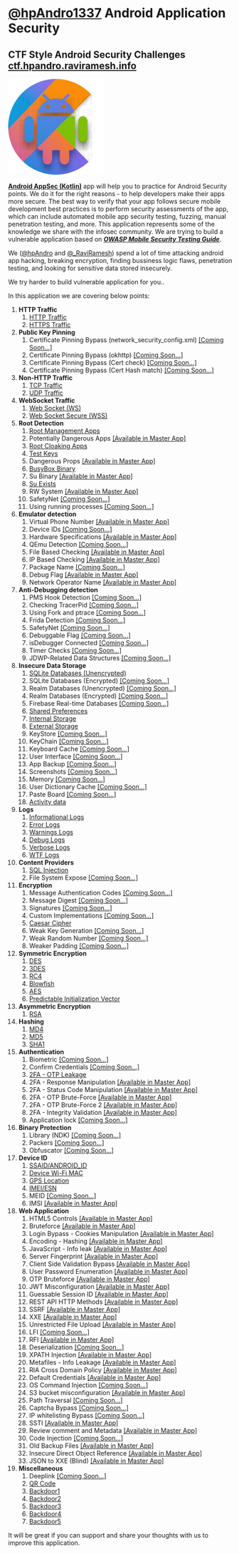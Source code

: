 # [@hpAndro1337](https://twitter.com/hpandro1337) Android Application Security 

## CTF Style Android Security Challenges [ctf.hpandro.raviramesh.info](http://ctf.hpandro.raviramesh.info)
![hpAndro](Android%20AppSec%20(Kotlin)/img/logo.png "http://ctf.hpandro.raviramesh.info") 

**[Android AppSec (Kotlin)](https://play.google.com/store/apps/details?id=com.hpandro.androidsecurity)** app will help you to practice for Android Security points. We do it for the right reasons - to help developers make their apps more secure. The best way to verify that your app follows secure mobile development best practices is to perform security assessments of the app, which can include automated mobile app security testing, fuzzing, manual penetration testing, and more. This application represents some of the knowledge we share with the infosec community. We are trying to build a vulnerable application based on ***[OWASP Mobile Security Testing Guide](https://github.com/OWASP/owasp-mstg)***.

We ([@hpAndro](https://twitter.com/hpandro) and [@_RaviRamesh](https://twitter.com/_RaviRamesh)) spend a lot of time attacking android app hacking, breaking encryption, finding bussiness logic flaws, penetration testing, and looking for sensitive data stored insecurely.

We try harder to build vulnerable application for you..

In this application we are covering below points:

1. **HTTP Traffic**
   1. [HTTP Traffic](https://play.google.com/store/apps/details?id=hpandro.java.infosec.http)
   2. [HTTPS Traffic](https://play.google.com/store/apps/details?id=hpandro.java.infosec.https)
2. **Public Key Pinning**
   1. Certificate Pinning Bypass (network_security_config.xml) [[Coming Soon...]](http://hpandro.raviramesh.info/soon.php)
   2. Certificate Pinning Bypass (okhttp) [[Coming Soon...]](http://hpandro.raviramesh.info/soon.php)
   3. Certificate Pinning Bypass (Cert check) [[Coming Soon...]](http://hpandro.raviramesh.info/soon.php)
   4. Certificate Pinning Bypass (Cert Hash match) [[Coming Soon...]](http://hpandro.raviramesh.info/soon.php)
3. **Non-HTTP Traffic**
   1. [TCP Traffic](https://play.google.com/store/apps/details?id=hpandro.java.infosec.tcp_traffic)
   2. [UDP Traffic](https://play.google.com/store/apps/details?id=hpandro.java.infosec.udp_traffic)
4. **WebSocket Traffic**
   1. [Web Socket (WS)](https://play.google.com/store/apps/details?id=hpandro.java.infosec.ws)
   2. [Web Socket Secure (WSS)](https://play.google.com/store/apps/details?id=hpandro.java.infosec.wss)
5. **Root Detection**
   1. [Root Management Apps](https://play.google.com/store/apps/details?id=hpandro.java.infosec.rootmanager)
   2. Potentially Dangerous Apps [[Available in Master App]](https://play.google.com/store/apps/details?id=com.hpandro.androidsecurity)
   3. [Root Cloaking Apps](https://play.google.com/store/apps/details?id=hpandro.java.infosec.rootclock)
   4. [Test Keys](https://play.google.com/store/apps/details?id=hpandro.java.infosec.testkeys)
   5. Dangerous Props [[Available in Master App]](https://play.google.com/store/apps/details?id=com.hpandro.androidsecurity)
   6. [BusyBox Binary](https://play.google.com/store/apps/details?id=hpandro.java.infosec.busybox)
   7. Su Binary [[Available in Master App]](https://play.google.com/store/apps/details?id=com.hpandro.androidsecurity)
   8. [Su Exists](https://play.google.com/store/apps/details?id=hpandro.java.infosec.su)
   9. RW System [[Available in Master App]](https://play.google.com/store/apps/details?id=com.hpandro.androidsecurity)
   10. SafetyNet  [[Coming Soon...]](http://hpandro.raviramesh.info/soon.php)
   11. Using running processes [[Coming Soon...]](http://hpandro.raviramesh.info/soon.php)
6. **Emulator detection**
   1. Virtual Phone Number [[Available in Master App]](https://play.google.com/store/apps/details?id=com.hpandro.androidsecurity)
   2. Device IDs [[Coming Soon...]](http://hpandro.raviramesh.info/soon.php)
   3. Hardware Specifications [[Available in Master App]](https://play.google.com/store/apps/details?id=com.hpandro.androidsecurity)
   4. QEmu Detection [[Coming Soon...]](http://hpandro.raviramesh.info/soon.php)
   5. File Based Checking [[Available in Master App]](https://play.google.com/store/apps/details?id=com.hpandro.androidsecurity)
   6. IP Based Checking [[Available in Master App]](https://play.google.com/store/apps/details?id=com.hpandro.androidsecurity)
   7. Package Name [[Coming Soon...]](http://hpandro.raviramesh.info/soon.php)
   8. Debug Flag [[Available in Master App]](https://play.google.com/store/apps/details?id=com.hpandro.androidsecurity)
   9. Network Operator Name [[Available in Master App]](https://play.google.com/store/apps/details?id=com.hpandro.androidsecurity)
7. **Anti-Debugging detection**
   1. PMS Hook Detection [[Coming Soon...]](http://hpandro.raviramesh.info/soon.php)
   2. Checking TracerPid [[Coming Soon...]](http://hpandro.raviramesh.info/soon.php)
   3. Using Fork and ptrace [[Coming Soon...]](http://hpandro.raviramesh.info/soon.php)
   4. Frida Detection [[Coming Soon...]](http://hpandro.raviramesh.info/soon.php)
   5. SafetyNet [[Coming Soon...]](http://hpandro.raviramesh.info/soon.php)
   6. Debuggable Flag [[Coming Soon...]](http://hpandro.raviramesh.info/soon.php)
   7. isDebugger Connected [[Coming Soon...]](http://hpandro.raviramesh.info/soon.php)
   8. Timer Checks [[Coming Soon...]](http://hpandro.raviramesh.info/soon.php)
   9. JDWP-Related Data Structures [[Coming Soon...]](http://hpandro.raviramesh.info/soon.php)
8. **Insecure Data Storage**
   1. [SQLite Databases (Unencrypted)](https://play.google.com/store/apps/details?id=hpandro.java.infosec.sqlitedb)
   2. SQLite Databases (Encrypted) [[Coming Soon...]](http://hpandro.raviramesh.info/soon.php)
   3. Realm Databases (Unencrypted) [[Coming Soon...]](http://hpandro.raviramesh.info/soon.php)
   4. Realm Databases (Encrypted) [[Coming Soon...]](http://hpandro.raviramesh.info/soon.php)
   5. Firebase Real-time Databases [[Coming Soon...]](http://hpandro.raviramesh.info/soon.php)
   6. [Shared Preferences](https://play.google.com/store/apps/details?id=hpandro.java.infosec.sharedpref)
   7. [Internal Storage](https://play.google.com/store/apps/details?id=hpandro.java.infosec.internal_storage)
   8. [External Storage](https://play.google.com/store/apps/details?id=hpandro.java.infosec.external_storage)
   9. KeyStore [[Coming Soon...]](http://hpandro.raviramesh.info/soon.php)
   10. KeyChain [[Coming Soon...]](http://hpandro.raviramesh.info/soon.php)
   11. Keyboard Cache [[Coming Soon...]](http://hpandro.raviramesh.info/soon.php)
   12. User Interface [[Coming Soon...]](http://hpandro.raviramesh.info/soon.php)
   13. App Backup [[Coming Soon...]](http://hpandro.raviramesh.info/soon.php)
   14. Screenshots [[Coming Soon...]](http://hpandro.raviramesh.info/soon.php)
   15. Memory [[Coming Soon...]](http://hpandro.raviramesh.info/soon.php)
   16. User Dictionary Cache [[Coming Soon...]](http://hpandro.raviramesh.info/soon.php)
   17. Paste Board [[Coming Soon...]](http://hpandro.raviramesh.info/soon.php)
   18. [Activity data](https://play.google.com/store/apps/details?id=hpandro.java.infosec.activity_data)
9. **Logs**
   1. [Informational Logs](https://play.google.com/store/apps/details?id=hpandro.java.infosec.infolog)
   2. [Error Logs](https://play.google.com/store/apps/details?id=hpandro.java.infosec.infolog)
   3. [Warnings Logs](https://play.google.com/store/apps/details?id=hpandro.java.infosec.infolog)
   4. [Debug Logs](https://play.google.com/store/apps/details?id=hpandro.java.infosec.infolog)
   5. [Verbose Logs](https://play.google.com/store/apps/details?id=hpandro.java.infosec.infolog)
   6. [WTF Logs](https://play.google.com/store/apps/details?id=hpandro.java.infosec.infolog)
10. **Content Providers**
    1. [SQL Injection](https://play.google.com/store/apps/details?id=hpandro.java.infosec.sqlinjection)
    2. File System Expose [[Coming Soon...]](http://hpandro.raviramesh.info/soon.php)
11. **Encryption**
    1. Message Authentication Codes [[Coming Soon...]](http://hpandro.raviramesh.info/soon.php)
    2. Message Digest [[Coming Soon...]](http://hpandro.raviramesh.info/soon.php)
    3. Signatures [[Coming Soon...]](http://hpandro.raviramesh.info/soon.php)
    4. Custom Implementations [[Coming Soon...]](http://hpandro.raviramesh.info/soon.php)
    5. [Caesar Cipher](https://play.google.com/store/apps/details?id=hpandro.java.infosec.caesar)
    6. Weak Key Generation [[Coming Soon...]](http://hpandro.raviramesh.info/soon.php)
    7. Weak Random Number [[Coming Soon...]](http://hpandro.raviramesh.info/soon.php)
    8. Weaker Padding [[Coming Soon...]](http://hpandro.raviramesh.info/soon.php)
12. **Symmetric Encryption**
    1. [DES](https://play.google.com/store/apps/details?id=hpandro.java.infosec.des)
    2. [3DES](https://play.google.com/store/apps/details?id=hpandro.java.infosec.triple_des)
    3. [RC4](https://play.google.com/store/apps/details?id=hpandro.java.infosec.rc4)
    4. [Blowfish](https://play.google.com/store/apps/details?id=hpandro.java.infosec.blowfish)
    5. [AES](https://play.google.com/store/apps/details?id=hpandro.java.infosec.aes)
    6. [Predictable Initialization Vector](https://play.google.com/store/apps/details?id=hpandro.java.infosec.predictable)
13. **Asymmetric Encryption**
    1. [RSA](https://play.google.com/store/apps/details?id=hpandro.java.infosec.rsa)
14. **Hashing**
    1. [MD4](https://play.google.com/store/apps/details?id=hpandro.java.infosec.md4)
    2. [MD5](https://play.google.com/store/apps/details?id=hpandro.java.infosec.md5)
    3. [SHA1](https://play.google.com/store/apps/details?id=hpandro.java.infosec.sha1)
15. **Authentication**
    1. Biometric [[Coming Soon...]](http://hpandro.raviramesh.info/soon.php)
    2. Confirm Credentials [[Coming Soon...]](http://hpandro.raviramesh.info/soon.php)
    3. [2FA - OTP Leakage](https://play.google.com/store/apps/details?id=hpandro.java.infosec.FA2)
    4. 2FA - Response Manipulation [[Available in Master App]](https://play.google.com/store/apps/details?id=com.hpandro.androidsecurity)
    5. 2FA - Status Code Manipulation [[Available in Master App]](https://play.google.com/store/apps/details?id=com.hpandro.androidsecurity)
    6. 2FA - OTP Brute-Force [[Available in Master App]](https://play.google.com/store/apps/details?id=com.hpandro.androidsecurity)
    7. 2FA - OTP Brute-Force 2 [[Available in Master App]](https://play.google.com/store/apps/details?id=com.hpandro.androidsecurity)
    8. 2FA - Integrity Validation [[Available in Master App]](https://play.google.com/store/apps/details?id=com.hpandro.androidsecurity)
    9. Application lock [[Coming Soon...]](http://hpandro.raviramesh.info/soon.php)
16. **Binary Protection**
    1. Library (NDK) [[Coming Soon...]](http://hpandro.raviramesh.info/soon.php)
    2. Packers [[Coming Soon...]](http://hpandro.raviramesh.info/soon.php)
    3. Obfuscator [[Coming Soon...]](http://hpandro.raviramesh.info/soon.php)
17. **Device ID**
    1. [SSAID/ANDROID_ID](https://play.google.com/store/apps/details?id=hpandro.java.infosec.android_id)
    2. [Device Wi-Fi MAC](https://play.google.com/store/apps/details?id=hpandro.java.infosec.device_mac)
    3. [GPS Location](https://play.google.com/store/apps/details?id=hpandro.java.infosec.gps)
    4. [IMEI/ESN](https://play.google.com/store/apps/details?id=hpandro.java.infosec.imei)
    5. MEID [[Coming Soon...]](http://hpandro.raviramesh.info/soon.php)
    6. IMSI [[Available in Master App]](https://play.google.com/store/apps/details?id=com.hpandro.androidsecurity)
18. **Web Application**
    1. HTML5 Controls [[Available in Master App]](https://play.google.com/store/apps/details?id=com.hpandro.androidsecurity)
    2. Bruteforce [[Available in Master App]](https://play.google.com/store/apps/details?id=com.hpandro.androidsecurity)
    3. Login Bypass - Cookies Manipulation [[Available in Master App]](https://play.google.com/store/apps/details?id=com.hpandro.androidsecurity)
    4. Encoding - Hashing [[Available in Master App]](https://play.google.com/store/apps/details?id=com.hpandro.androidsecurity)
    5. JavaScript - Info leak [[Available in Master App]](https://play.google.com/store/apps/details?id=com.hpandro.androidsecurity)
    6. Server Fingerprint [[Available in Master App]](https://play.google.com/store/apps/details?id=com.hpandro.androidsecurity)
    7. Client Side Validation Bypass [[Available in Master App]](https://play.google.com/store/apps/details?id=com.hpandro.androidsecurity)
    8. User Password Enumeration [[Available in Master App]](https://play.google.com/store/apps/details?id=com.hpandro.androidsecurity)
    9. OTP Bruteforce [[Available in Master App]](https://play.google.com/store/apps/details?id=com.hpandro.androidsecurity)
    10. JWT Misconfiguration [[Available in Master App]](https://play.google.com/store/apps/details?id=com.hpandro.androidsecurity)
    11. Guessable Session ID [[Available in Master App]](https://play.google.com/store/apps/details?id=com.hpandro.androidsecurity)
    12. REST API HTTP Methods [[Available in Master App]](https://play.google.com/store/apps/details?id=com.hpandro.androidsecurity)
    13. SSRF [[Available in Master App]](https://play.google.com/store/apps/details?id=com.hpandro.androidsecurity)
    14. XXE [[Available in Master App]](https://play.google.com/store/apps/details?id=com.hpandro.androidsecurity)
    15. Unrestricted File Upload [[Available in Master App]](https://play.google.com/store/apps/details?id=com.hpandro.androidsecurity)
    16. LFI [[Coming Soon...]](http://hpandro.raviramesh.info/soon.php)
    17. RFI [[Available in Master App]](https://play.google.com/store/apps/details?id=com.hpandro.androidsecurity)
    18. Deserialization [[Coming Soon...]](http://hpandro.raviramesh.info/soon.php)
    19. XPATH Injection [[Available in Master App]](https://play.google.com/store/apps/details?id=com.hpandro.androidsecurity)
    20. Metafiles - Info Leakage [[Available in Master App]](https://play.google.com/store/apps/details?id=com.hpandro.androidsecurity)
    21. RIA Cross Domain Policy [[Available in Master App]](https://play.google.com/store/apps/details?id=com.hpandro.androidsecurity)
    22. Default Credentials [[Available in Master App]](https://play.google.com/store/apps/details?id=com.hpandro.androidsecurity)
    23. OS Command Injection [[Coming Soon...]](http://hpandro.raviramesh.info/soon.php)
    24. S3 bucket misconfiguration [[Available in Master App]](https://play.google.com/store/apps/details?id=com.hpandro.androidsecurity)
    25. Path Traversal [[Coming Soon...]](http://hpandro.raviramesh.info/soon.php)
    26. Captcha Bypass [[Coming Soon...]](http://hpandro.raviramesh.info/soon.php)
    27. IP whitelisting Bypass [[Coming Soon...]](http://hpandro.raviramesh.info/soon.php)
    28. SSTI [[Available in Master App]](https://play.google.com/store/apps/details?id=com.hpandro.androidsecurity)
    29. Review comment and Metadata [[Available in Master App]](https://play.google.com/store/apps/details?id=com.hpandro.androidsecurity)
    30. Code Injection [[Coming Soon...]](http://hpandro.raviramesh.info/soon.php)
    31. Old Backup Files [[Available in Master App]](https://play.google.com/store/apps/details?id=com.hpandro.androidsecurity)
    32. Insecure Direct Object Reference [[Available in Master App]](https://play.google.com/store/apps/details?id=com.hpandro.androidsecurity)
    33. JSON to XXE (Blind) [[Available in Master App]](https://play.google.com/store/apps/details?id=com.hpandro.androidsecurity)
19. **Miscellaneous**
    1. Deeplink [[Coming Soon...]](http://hpandro.raviramesh.info/soon.php)
    2. [QR Code](https://play.google.com/store/apps/details?id=hpandro.java.infosec.qr)
    3. [Backdoor1](https://play.google.com/store/apps/details?id=hpandro.java.infosec.backdooor1)
    4. [Backdoor2](https://play.google.com/store/apps/details?id=hpandro.java.infosec.backdooor2)
    5. [Backdoor3](https://play.google.com/store/apps/details?id=hpandro.java.infosec.backdooor3)
    6. [Backdoor4](https://play.google.com/store/apps/details?id=hpandro.java.infosec.backdooor4)
    7. [Backdoor5](https://play.google.com/store/apps/details?id=hpandro.java.infosec.backdooor0)

It will be great if you can support and share your thoughts with us to improve this application.
